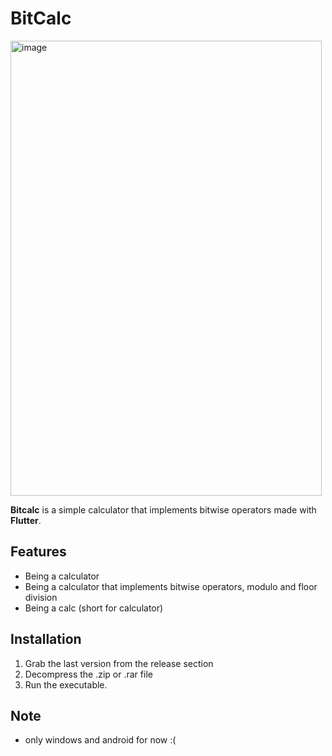 # BitCalc
<img width="498" height="728" alt="image" src="https://github.com/user-attachments/assets/9a00dcd5-bde8-4e68-9b28-5a4c145298f3" />

**Bitcalc** is a simple calculator that implements bitwise operators made with **Flutter**.

## Features 
- Being a calculator
- Being a calculator that implements bitwise operators, modulo and floor division
- Being a calc (short for calculator)
## Installation
1. Grab the last version from the release section
2. Decompress the .zip or .rar file
3. Run the executable.
## Note
- only windows and android for now :(
